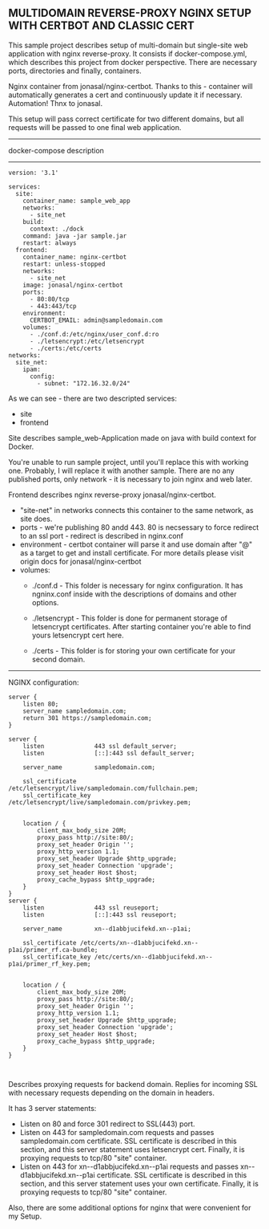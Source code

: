 MULTIDOMAIN REVERSE-PROXY NGINX SETUP WITH CERTBOT AND CLASSIC CERT
-

This sample project describes setup of multi-domain but single-site web application with nginx reverse-proxy.
It consists if docker-compose.yml, which describes this project from docker perspective.
There are necessary ports, directories and finally, containers.

Nginx container from jonasal/nginx-certbot. Thanks to this - container will automatically generates a cert
and continuously update it if necessary. Automation! Thnx to jonasal.

This setup will pass correct certificate for two different domains, but all requests will be passed to one final web
application.


_____________________
docker-compose description
_____________________
```
version: '3.1'

services:
  site: 
    container_name: sample_web_app
    networks:
      - site_net
    build:
      context: ./dock
    command: java -jar sample.jar
    restart: always
  frontend:
    container_name: nginx-certbot
    restart: unless-stopped
    networks:
      - site_net
    image: jonasal/nginx-certbot
    ports:
      - 80:80/tcp
      - 443:443/tcp
    environment:
      CERTBOT_EMAIL: admin@sampledomain.com
    volumes:
      - ./conf.d:/etc/nginx/user_conf.d:ro
      - ./letsencrypt:/etc/letsencrypt
      - ./certs:/etc/certs
networks:
  site_net:
    ipam:
      config:
        - subnet: "172.16.32.0/24"
```
As we can see - there are two descripted services:
- site
- frontend

Site describes sample_web-Application made on java with build context for Docker.

You're unable to run sample project, until you'll replace this with working one. Probably, I will replace it with
another sample.
There are no any published ports, only network - it is necessary to join nginx and web later.


Frontend describes nginx reverse-proxy jonasal/nginx-certbot.

- "site-net" in networks connects this container to the same network, as site does.
- ports - we're publishing 80 andd 443. 80 is necsessary to force redirect to an ssl port - redirect is described in nginx.conf
- environment - certbot container will parse it and use domain after "@" as a target to get and install certificate. For more details please visit origin docs for jonasal/nginx-certbot
- volumes:
  - ./conf.d - This folder is necessary for nginx configuration. It has ngninx.conf inside with the descriptions of domains and other options.
    
  - ./letsencrypt - This folder is done for permanent storage of letsencrypt certificates. After starting container you're able to find yours letsencrypt cert here.
    
  - ./certs - This folder is for storing your own certificate for your second domain.


_________________

 NGINX configuration:

```
server {
    listen 80;
    server_name sampledomain.com;
    return 301 https://sampledomain.com;
}

server {
    listen              443 ssl default_server;
    listen              [::]:443 ssl default_server;

    server_name         sampledomain.com;

    ssl_certificate /etc/letsencrypt/live/sampledomain.com/fullchain.pem;
    ssl_certificate_key /etc/letsencrypt/live/sampledomain.com/privkey.pem;


    location / {
        client_max_body_size 20M;
        proxy_pass http://site:80/;
        proxy_set_header Origin '';
        proxy_http_version 1.1;
        proxy_set_header Upgrade $http_upgrade;
        proxy_set_header Connection 'upgrade';
        proxy_set_header Host $host;
        proxy_cache_bypass $http_upgrade;
    }
}
server {
    listen              443 ssl reuseport;
    listen              [::]:443 ssl reuseport;

    server_name         xn--d1abbjucifekd.xn--p1ai;

    ssl_certificate /etc/certs/xn--d1abbjucifekd.xn--p1ai/primer_rf.ca-bundle;
    ssl_certificate_key /etc/certs/xn--d1abbjucifekd.xn--p1ai/primer_rf_key.pem;


    location / {
        client_max_body_size 20M;
        proxy_pass http://site:80/;
        proxy_set_header Origin '';
        proxy_http_version 1.1;
        proxy_set_header Upgrade $http_upgrade;
        proxy_set_header Connection 'upgrade';
        proxy_set_header Host $host;
        proxy_cache_bypass $http_upgrade;
    }
}



```
Describes proxying requests for backend domain. Replies for incoming SSL with necessary requests depending on the domain
in headers.

It has 3 server statements:
- Listen on 80 and force 301 redirect to SSL(443) port.
- Listen on 443 for sampledomain.com requests and passes sampledomain.com certificate. SSL certificate is described in this
section, and this server statement uses letsencrypt cert. Finally, it is proxying requests to tcp/80 "site" container.
- Listen on 443 for xn--d1abbjucifekd.xn--p1ai requests and passes xn--d1abbjucifekd.xn--p1ai certificate. SSL certificate is described in this
section, and this server statement uses your own certificate. Finally, it is proxying requests to tcp/80 "site"
  container.
  
Also, there are some additional options for nginx that were convenient for my Setup.